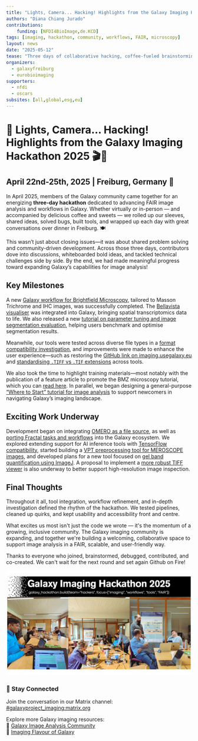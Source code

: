 ```yaml
---
title: "Lights, Camera... Hacking! Highlights from the Galaxy Imaging Hackathon 2025"
authors: "Diana Chiang Jurado" 
contributions:
    funding: [NFDI4BioImage,de.KCD]
tags: [imaging, hackathon, community, workflows, FAIR, microscopy]
layout: news
date: "2025-05-12"
tease: "Three days of collaborative hacking, coffee-fueled brainstorming, and community-powered innovation—Galaxy Imaging is growing, and so are its FAIR tools!" 
organizers:
  - galaxyfreiburg
  - eurobioimaging
supporters:
  - nfdi
  - oscars
subsites: [all,global,esg,eu]
---
```


# 🧬 Lights, Camera... Hacking! Highlights from the Galaxy Imaging Hackathon 2025 🎬🔬

## April 22nd-25th, 2025 | Freiburg, Germany 🌱
In April 2025, members of the Galaxy community came together for an energizing **three-day hackathon** dedicated to advancing FAIR image analysis and workflows in Galaxy. Whether virtually or in-person — and accompanied by delicious coffee and sweets — we rolled up our sleeves, shared ideas, solved bugs, built tools, and wrapped up each day with great conversations over dinner in Freiburg. 🍽️

This wasn’t just about closing issues—it was about shared problem solving and community-driven development. Across those three days, contributors dove into discussions, whiteboarded bold ideas, and tackled technical challenges side by side. By the end, we had made meaningful progress toward expanding Galaxy’s capabilities for image analysis!

## Key Milestones
A new [Galaxy workflow for Brightfield Microscopy](https://github.com/FAIR-imaging/galaxy-image-community/issues/35), tailored to Masson Trichrome and IHC images, was successfully completed. The [Bellavista visualiser](https://github.com/FAIR-imaging/galaxy-image-community/issues/45) was integrated into Galaxy, bringing spatial transcriptomics data to life. We also released a new [tutorial on parameter tuning and image segmentation evaluation](https://github.com/FAIR-imaging/galaxy-image-community/issues/38), helping users benchmark and optimise segmentation results.

Meanwhile, our tools were tested across diverse file types in a [format compatibility investigation](https://github.com/FAIR-imaging/galaxy-image-community/issues/34), and improvements were made to enhance the user experience—such as restoring the [GitHub link on imaging.usegalaxy.eu](https://github.com/FAIR-imaging/galaxy-image-community/issues/29) and [standardising `.TIFF` vs `.TIF` extensions](https://github.com/FAIR-imaging/galaxy-image-community/issues/43) across tools.

We also took the time to highlight training materials—most notably with the publication of a feature article to promote the BMZ microscopy tutorial, which you can [read here](https://galaxyproject.org/news/2025-04-23-bmz-galaxy/). In parallel, we began designing a general-purpose [“Where to Start” tutorial for image analysis](https://github.com/FAIR-imaging/galaxy-image-community/issues/36) to support newcomers in navigating Galaxy’s imaging landscape.

## Exciting Work Underway
Development began on integrating [OMERO as a file source](https://github.com/FAIR-imaging/galaxy-image-community/issues/17), as well as [porting Fractal tasks and workflows](https://github.com/FAIR-imaging/galaxy-image-community/issues/31) into the Galaxy ecosystem. We explored extending support for AI inference tools with [TensorFlow compatibility](https://github.com/FAIR-imaging/galaxy-image-community/issues/37), started building a [VPT preprocessing tool for MEROSCOPE images](https://github.com/FAIR-imaging/galaxy-image-community/issues/41), and developed plans for a new tool focused on [gel band quantification using ImageJ](https://github.com/FAIR-imaging/galaxy-image-community/issues/42). A proposal to implement a [more robust TIFF viewer](https://github.com/FAIR-imaging/galaxy-image-community/issues/44) is also underway to better support high-resolution image inspection.

## Final Thoughts
Throughout it all, tool integration, workflow refinement, and in-depth investigation defined the rhythm of the hackathon. We tested pipelines, cleaned up quirks, and kept usability and accessibility front and centre.

What excites us most isn't just the code we wrote — it's the momentum of a growing, inclusive community. The Galaxy imaging community is expanding, and together we're building a welcoming, collaborative space to support image analysis in a FAIR, scalable, and user-friendly way.

Thanks to everyone who joined, brainstormed, debugged, contributed, and co-created. We can't wait for the next round and set again Github on Fire!

![📸 Behind the Screens: Galaxy Hackathon Moments](hackathon_pics.png)

### 📣 Stay Connected

Join the conversation in our Matrix channel: [#galaxyproject_imaging:matrix.org](https://matrix.to/#/#galaxyproject_imaging:matrix.org)

Explore more Galaxy imaging resources:  
🔗 [Galaxy Image Analysis Community](https://galaxyproject.org/community/sig/image-analysis/)  
🔗 [Imaging Flavour of Galaxy](https://imaging.usegalaxy.eu)